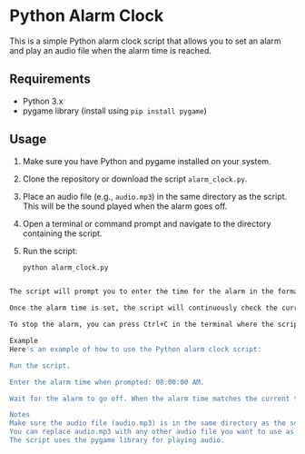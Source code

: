 
# Python Alarm Clock

This is a simple Python alarm clock script that allows you to set an alarm and play an audio file when the alarm time is reached.

## Requirements

- Python 3.x
- pygame library (install using `pip install pygame`)

## Usage

1. Make sure you have Python and pygame installed on your system.

2. Clone the repository or download the script `alarm_clock.py`.

3. Place an audio file (e.g., `audio.mp3`) in the same directory as the script. This will be the sound played when the alarm goes off.

4. Open a terminal or command prompt and navigate to the directory containing the script.

5. Run the script:

   ```sh
   python alarm_clock.py
```sh

The script will prompt you to enter the time for the alarm in the format HH:MM:SS AM/PM. For example: 08:30:00 AM.

Once the alarm time is set, the script will continuously check the current time against the alarm time. When the alarm time is reached, the script will print "Wake Up!" and play the specified audio file.

To stop the alarm, you can press Ctrl+C in the terminal where the script is running.

Example
Here's an example of how to use the Python alarm clock script:

Run the script.

Enter the alarm time when prompted: 08:00:00 AM.

Wait for the alarm to go off. When the alarm time matches the current time, the script will print "Wake Up!" and play the audio file.

Notes
Make sure the audio file (audio.mp3) is in the same directory as the script.
You can replace audio.mp3 with any other audio file you want to use as the alarm sound.
The script uses the pygame library for playing audio.

